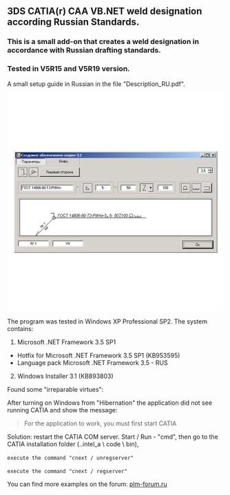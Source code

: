 ## 3DS CATIA(r) CAA VB.NET weld designation according Russian Standards.
### This is a small add-on that creates a weld designation in accordance with Russian drafting standards.  
### Tested in V5R15 and V5R19 version.

A small setup guide in Russian in the file "Description_RU.pdf".

![Preview image](https://github.com/Lab-V/CATIA_CAA_GOST_WELD_SYMBOL/blob/main/CAA_VBNET_WELD_SYMBOL.png)

The program was tested in Windows XP Professional SP2.
The system contains:

1. Microsoft .NET Framework 3.5 SP1
 + Hotfix for Microsoft .NET Framework 3.5 SP1 (KB953595)
 + Language pack Microsoft .NET Framework 3.5 - RUS

2. Windows Installer 3.1 (KB893803)


Found some "irreparable virtues":

After turning on Windows from "Hibernation" the application did not see running CATIA
and show the message:

>For the application to work, you must first start CATIA

Solution: restart the CATIA COM server.
Start / Run - "cmd", then go to the CATIA installation folder (..intel_a \ code \ bin),

`execute the command "cnext / unregserver"`

`execute the command "cnext / regserver"`  
  
  
You can find more examples on the forum:
[plm-forum.ru](http://www.plm-forum.ru/forum/)
